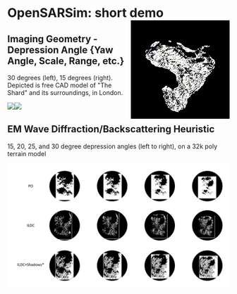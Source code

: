 <h1> OpenSARSim: short demo <img style="float: right;" src="island.gif"></h1>

## Imaging Geometry - Depression Angle {Yaw Angle, Scale, Range, etc.}

30 degrees (left), 15 degrees (right). Depicted is free CAD model of "The Shard" and its surroundings, in London. 

![](London30.gif)![](London15.gif)

## EM Wave Diffraction/Backscattering Heuristic

15, 20, 25, and 30 degree depression angles (left to right), on a 32k poly terrain model

![](WDH.jpg)
